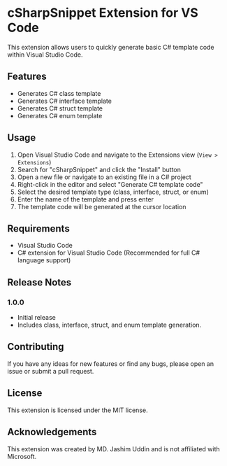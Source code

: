 # cSharpSnippet Extension for VS Code

This extension allows users to quickly generate basic C# template code within Visual Studio Code.

## Features
- Generates C# class template
- Generates C# interface template
- Generates C# struct template
- Generates C# enum template

## Usage
1. Open Visual Studio Code and navigate to the Extensions view (`View > Extensions`)
2. Search for "cSharpSnippet" and click the "Install" button
3. Open a new file or navigate to an existing file in a C# project
4. Right-click in the editor and select "Generate C# template code"
5. Select the desired template type (class, interface, struct, or enum)
6. Enter the name of the template and press enter
7. The template code will be generated at the cursor location

## Requirements
- Visual Studio Code
- C# extension for Visual Studio Code (Recommended for full C# language support)

## Release Notes

### 1.0.0
- Initial release
- Includes class, interface, struct, and enum template generation.

## Contributing

If you have any ideas for new features or find any bugs, please open an issue or submit a pull request.

## License

This extension is licensed under the MIT license.

## Acknowledgements

This extension was created by MD. Jashim Uddin and is not affiliated with Microsoft.
